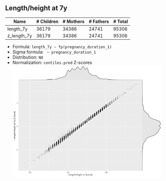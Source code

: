 ## Length/height at 7y

| Name | # Children | # Mothers | # Fathers | # Total |
| ---- | ---------- | --------- | --------- | ------- |
| length_7y | 36179 | 34386 | 24741 | 95306 |
| z_length_7y | 36179 | 34386 | 24741 | 95306 |

- Formula: `length_7y ~ fp(pregnancy_duration_1)`
- Sigma formula: ` ~ pregnancy_duration_1`
- Distribution: `NO`
- Normalization: `centiles.pred` Z-scores
![](plots/z_length_7y_vs_length_7y_child.png)


